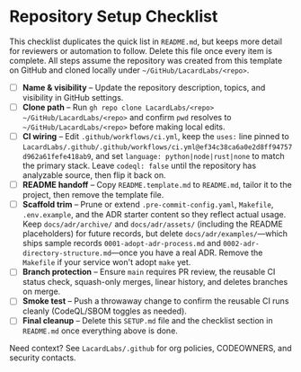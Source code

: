 # Repository Setup Checklist

This checklist duplicates the quick list in `README.md`, but keeps more detail for reviewers or automation to follow. Delete this file once every item is complete. All steps assume the repository was created from this template on GitHub and cloned locally under `~/GitHub/LacardLabs/<repo>`.

- [ ] **Name & visibility** – Update the repository description, topics, and visibility in GitHub settings.
- [ ] **Clone path** – Run `gh repo clone LacardLabs/<repo> ~/GitHub/LacardLabs/<repo>` and confirm `pwd` resolves to `~/GitHub/LacardLabs/<repo>` before making local edits.
- [ ] **CI wiring** – Edit `.github/workflows/ci.yml`, keep the `uses:` line pinned to `LacardLabs/.github/.github/workflows/ci.yml@ef34c38ca6a0e2d8ff94757d962a61fefe418ab9`, and set `language: python|node|rust|none` to match the primary stack. Leave `codeql: false` until the repository has analyzable source, then flip it back on.
- [ ] **README handoff** – Copy `README.template.md` to `README.md`, tailor it to the project, then remove the template file.
- [ ] **Scaffold trim** – Prune or extend `.pre-commit-config.yaml`, `Makefile`, `.env.example`, and the ADR starter content so they reflect actual usage. Keep `docs/adr/archive/` and `docs/adr/assets/` (including the README placeholders) for future records, but delete `docs/adr/examples/`—which ships sample records `0001-adopt-adr-process.md` and `0002-adr-directory-structure.md`—once you have a real ADR. Remove the `Makefile` if your service won't adopt `make` yet.
- [ ] **Branch protection** – Ensure `main` requires PR review, the reusable CI status check, squash-only merges, linear history, and deletes branches on merge.
- [ ] **Smoke test** – Push a throwaway change to confirm the reusable CI runs cleanly (CodeQL/SBOM toggles as needed).
- [ ] **Final cleanup** – Delete this `SETUP.md` file and the checklist section in `README.md` once everything above is done.

Need context? See `LacardLabs/.github` for org policies, CODEOWNERS, and security contacts.
